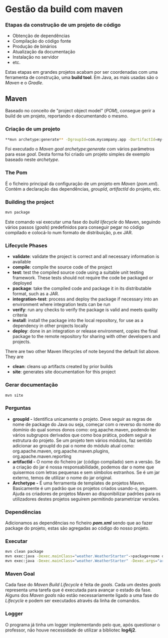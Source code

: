 
# Gestão da build com maven

### Etapas da construção de um projeto de código
-   Obtenção de dependências
-   Compilação do código fonte
-   Produção de binários
-   Atualização da documentação
-   Instalação no servidor
-   etc.

Estas etapas em grandes projetos acabam por ser coordenadas com uma ferramenta de construção, uma  **build tool**. Em Java, as mais usadas são o *Maven* e o *Gradle*.

## Maven

Baseado no conceito de "project object model" (*POM*), consegue gerir a build de um projeto, reportando e documentando o mesmo.

### Criação de um projeto

```bash
**mvn archetype:generate** -DgroupId=com.mycompany.app -DartifactId=my-app -DarchetypeArtifactId=maven-archetype-quickstart -DarchetypeVersion=1.4 -DinteractiveMode=false

```

Foi executado o *Maven goal* *archetype:generate* com vários parâmetros para esse *goal*. Desta forma foi criado um projeto simples de exemplo baseado neste *archetype*.

### The Pom

É o ficheiro principal da configuração de um projeto em *Maven* (*pom.xml*). Contém a declaração das dependências, *groupId*, *artifactId* do projeto, etc.

### Building the project

```bash
mvn package

```

Este comando vai executar uma fase do *build lifecycle* do Maven, seguindo vários passos (*goals*) predefinidos para conseguir pegar no código compilado e colocá-lo num formato de distribuição, p.ex JAR.

### Lifecycle Phases

-   **validate**: validate the project is correct and all necessary information is available
-   **compile**: compile the source code of the project
-   **test**: test the compiled source code using a suitable unit testing framework. These tests should not require the code be packaged or deployed
-   **package**: take the compiled code and package it in its distributable format, such as a JAR.
-   **integration-test**: process and deploy the package if necessary into an environment where integration tests can be run
-   **verify**: run any checks to verify the package is valid and meets quality criteria
-   **install**: install the package into the local repository, for use as a dependency in other projects locally
-   **deploy**: done in an integration or release environment, copies the final package to the remote repository for sharing with other developers and projects.

There are two other Maven lifecycles of note beyond the default list above. They are

-   **clean**: cleans up artifacts created by prior builds
-   **site**: generates site documentation for this project

### Gerar documentação

```bash
mvn site

```

### Perguntas

-   **groupId -**  Identifica unicamente o projeto. Deve seguir as regras de nome de package do Java ou seja, começar com o reverso do nome do domínio do qual somos donos como: org.apache.maven, podendo ter vários subgrupos derivados que como boa prática, podem seguir a estrutura do projeto. Se um projeto tem vários módulos, faz sentido adicionar ao groupId do pai o nome do módulo atual como: org.apache.maven, org.apache.maven.plugins, org.apache.maven.reporting
-   **artifactId -**  O nome do ficheiro jar (código compilado) sem a versão. Se a criação do jar é nossa responsabilidade, podemos dar o nome que quisermos com letras pequenas e sem símbolos estranhos. Se é um jar externo, temos de utilizar o nome do jar original.
-   **Archetype -**  É uma ferramenta de templates de projetos Maven. Basicamente é um padrão que os projetos criados usando-o, seguem. Ajuda os criadores de projetos Maven ao disponibilizar padrões para os utilizadores destes projetos seguirem permitindo parametrizar versões.

### Dependências

Adicionamos as dependências no ficheiro ***pom.xml*** sendo que ao fazer package do projeto, estas são agregadas ao código do nosso projeto.

### Executar

```bash
mvn clean package
mvn exec:java -Dexec.mainClass="weather.WeatherStarter"->package+nome da classe
mvn exec:java -Dexec.mainClass="weather.WeatherStarter" -Dexec.args="arg1 arg2 arg3" -> com argumentos

```

### Maven Goal

Cada fase do  _Maven Build Lifecycle_  é feita de  _goals_. Cada um destes  _goals_  representa uma tarefa que é executada para avançar o estado da fase. Alguns dos  _Maven_  _goals_  não estão necessariamente ligado a uma fase do  _Lifecycle_  e podem ser executados através da linha de comandos.


### Logger
O programa já tinha um logger implementando pelo que, após questionar o professor, não houve necessidade de utilizar a bibliotec **log4j2**.

